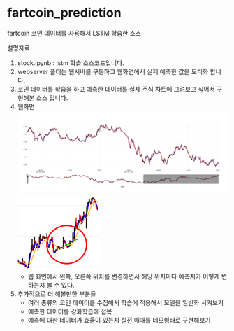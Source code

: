 # fartcoin_prediction
fartcoin 코인 데이터를 사용해서 LSTM 학습한 소스

설명자료

1. stock.ipynb : lstm 학습 소스코드입니다.
2. webserver 폴더는 웹서버를 구동하고 웹화면에서 실제 예측한 값을 도식화 합니다.
3. 코인 데이터를 학습을 하고 예측한 데이터를 실제 주식 차트에 그려보고 싶어서 구현해본 소스 입니다.
4. 웹화면
   ![예측(그린)라인 표시](https://github.com/gsi451/fartcoin_prediction/blob/main/newplot.png)
   ![예측(그린)라인 표시](https://github.com/gsi451/fartcoin_prediction/blob/main/newplot_zoom.png)
   - 웹 화면에서 왼쪽, 오른쪽 위치를 변경하면서 해당 위치마다 예측치가 어떻게 변하는지 볼 수 있다.
6. 추가적으로 더 해볼만한 부분들
   - 여러 종류의 코인 데이터를 수집해서 학습에 적용해서 모델을 일반화 시켜보기
   - 예측한 데이터를 강화학습에 접목
   - 예측에 대한 데이터가 효율이 있는지 실전 매매를 데모형태로 구현해보기
